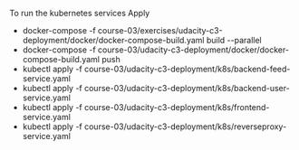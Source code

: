 To run the kubernetes services Apply 

  - docker-compose -f course-03/exercises/udacity-c3-deployment/docker/docker-compose-build.yaml build --parallel 
  - docker-compose -f course-03/udacity-c3-deployment/docker/docker-compose-build.yaml push
  - kubectl apply -f course-03/udacity-c3-deployment/k8s/backend-feed-service.yaml
  - kubectl apply -f course-03/udacity-c3-deployment/k8s/backend-user-service.yaml
  - kubectl apply -f course-03/udacity-c3-deployment/k8s/frontend-service.yaml
  - kubectl apply -f course-03/udacity-c3-deployment/k8s/reverseproxy-service.yaml
